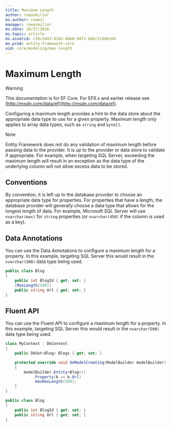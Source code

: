 ```yaml
---
title: Maximum Length
author: rowanmiller
ms.author: rowmil
manager: rowanmiller
ms.date: 10/27/2016
ms.topic: article
ms.assetid: c39c5d43-018d-48b8-94f2-b8bc7c686c69
ms.prod: entity-framework-core
uid: core/modeling/max-length
---
```

# Maximum Length

> [!WARNING]
> This documentation is for EF Core. For EF6.x and earlier release see [http://msdn.com/data/ef](http://msdn.com/data/ef).

Configuring a maximum length provides a hint to the data store about the appropriate data type to use for a given property. Maximum length only applies to array data types, such as `string` and `byte[]`.

> [!NOTE]
> Entity Framework does not do any validation of maximum length before passing data to the provider. It is up to the provider or data store to validate if appropriate. For example, when targeting SQL Server, exceeding the maximum length will result in an exception as the data type of the underlying column will not allow excess data to be stored.

## Conventions

By convention, it is left up to the database provider to choose an appropriate data type for properties. For properties that have a length, the database provider will generally choose a data type that allows for the longest length of data. For example, Microsoft SQL Server will use `nvarchar(max)` for `string` properties (or `nvarchar(450)` if the column is used as a key).

## Data Annotations

You can use the Data Annotations to configure a maximum length for a property. In this example, targeting SQL Server this would result in the `nvarchar(500)` data type being used.

<!-- [!code-csharp[Main](samples/core/Modeling/DataAnnotations/Samples/MaxLength.cs?highlight=4)] -->
````csharp
public class Blog
{
    public int BlogId { get; set; }
    [MaxLength(500)]
    public string Url { get; set; }
}
````

## Fluent API

You can use the Fluent API to configure a maximum length for a property. In this example, targeting SQL Server this would result in the `nvarchar(500)` data type being used.

<!-- [!code-csharp[Main](samples/core/Modeling/FluentAPI/Samples/MaxLength.cs?highlight=7,8,9)] -->
````csharp
class MyContext : DbContext
{
    public DbSet<Blog> Blogs { get; set; }

    protected override void OnModelCreating(ModelBuilder modelBuilder)
    {
        modelBuilder.Entity<Blog>()
            .Property(b => b.Url)
            .HasMaxLength(500);
    }
}

public class Blog
{
    public int BlogId { get; set; }
    public string Url { get; set; }
}
````
